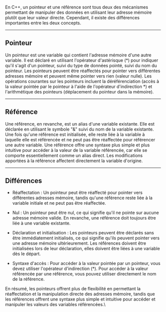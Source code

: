 
En C++, un pointeur et une référence sont tous deux des mécanismes permettant de manipuler des données en utilisant leur adresse mémoire plutôt que leur valeur directe. Cependant, il existe des différences importantes entre les deux concepts.

---

## Pointeur
Un pointeur est une variable qui contient l'adresse mémoire d'une autre variable. Il est déclaré en utilisant l'opérateur d'astérisque (*) pour indiquer qu'il s'agit d'un pointeur, suivi du type de données pointé, suivi du nom du pointeur. Les pointeurs peuvent être réaffectés pour pointer vers différentes adresses mémoire et peuvent même pointer vers rien (valeur nulle). Les opérations courantes sur les pointeurs incluent la déréférenciation (accès à la valeur pointée par le pointeur à l'aide de l'opérateur d'indirection *) et l'arithmétique des pointeurs (déplacement du pointeur dans la mémoire).

---

## Référence
Une référence, en revanche, est un alias d'une variable existante. Elle est déclarée en utilisant le symbole "&" suivi du nom de la variable existante. Une fois qu'une référence est initialisée, elle reste liée à la variable à laquelle elle est référencée et ne peut pas être réaffectée pour référencer une autre variable. Une référence offre une syntaxe plus simple et plus intuitive pour accéder à la valeur de la variable référencée, car elle se comporte essentiellement comme un alias direct. Les modifications apportées à la référence affectent directement la variable d'origine.

---

## Différences

- Réaffectation : Un pointeur peut être réaffecté pour pointer vers différentes adresses mémoire, tandis qu'une référence reste liée à la variable initiale et ne peut pas être réaffectée.

- Nul : Un pointeur peut être nul, ce qui signifie qu'il ne pointe sur aucune adresse mémoire valide. En revanche, une référence doit toujours être liée à une variable existante.

- Déclaration et initialisation : Les pointeurs peuvent être déclarés sans être immédiatement initialisés, ce qui signifie qu'ils peuvent pointer vers une adresse mémoire ultérieurement. Les références doivent être initialisées lors de leur déclaration, elles doivent être liées à une variable dès le départ.

- Syntaxe d'accès : Pour accéder à la valeur pointée par un pointeur, vous devez utiliser l'opérateur d'indirection (*). Pour accéder à la valeur référencée par une référence, vous pouvez utiliser directement le nom de la référence.

En résumé, les pointeurs offrent plus de flexibilité en permettant la réaffectation et la manipulation directe des adresses mémoire, tandis que les références offrent une syntaxe plus simple et intuitive pour accéder et manipuler les valeurs des variables référencées.\
